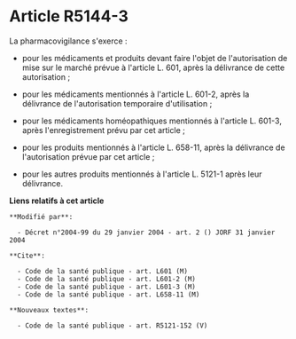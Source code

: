 # Article R5144-3

La pharmacovigilance s'exerce :

- pour les médicaments et produits devant faire l'objet de l'autorisation de mise sur le marché prévue à l'article L. 601,
après la délivrance de cette autorisation ;

- pour les médicaments mentionnés à l'article L. 601-2, après la délivrance de l'autorisation temporaire d'utilisation ;

- pour les médicaments homéopathiques mentionnés à l'article L. 601-3, après l'enregistrement prévu par cet article ;

- pour les produits mentionnés à l'article L. 658-11, après la délivrance de l'autorisation prévue par cet article ;

- pour les autres produits mentionnés à l'article L. 5121-1 après leur délivrance.

**Liens relatifs à cet article**

	**Modifié par**:

	  - Décret n°2004-99 du 29 janvier 2004 - art. 2 () JORF 31 janvier 2004

	**Cite**:

	  - Code de la santé publique - art. L601 (M)
	  - Code de la santé publique - art. L601-2 (M)
	  - Code de la santé publique - art. L601-3 (M)
	  - Code de la santé publique - art. L658-11 (M)

	**Nouveaux textes**:

	  - Code de la santé publique - art. R5121-152 (V)
